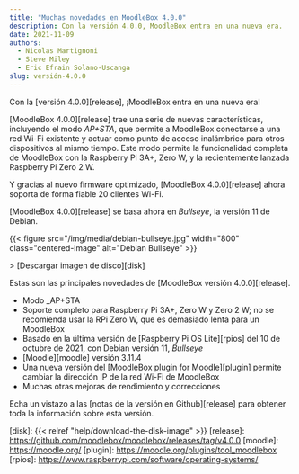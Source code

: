 ```yaml
---
title: "Muchas novedades en MoodleBox 4.0.0"
description: Con la versión 4.0.0, MoodleBox entra en una nueva era.
date: 2021-11-09
authors:
  - Nicolas Martignoni
  - Steve Miley
  - Eric Efrain Solano-Uscanga
slug: versión-4.0.0
---
```


Con la [versión 4.0.0][release], ¡MoodleBox entra en una nueva era!

[MoodleBox 4.0.0][release] trae una serie de nuevas características, incluyendo el modo _AP+STA_, que permite a MoodleBox conectarse a una red Wi-Fi existente y actuar como punto de acceso inalámbrico para otros dispositivos al mismo tiempo. Este modo permite la funcionalidad completa de MoodleBox con la Raspberry Pi 3A+, Zero W, y la recientemente lanzada Raspberry Pi Zero 2 W.

Y gracias al nuevo firmware optimizado, [MoodleBox 4.0.0][release] ahora soporta de forma fiable 20 clientes Wi-Fi.

[MoodleBox 4.0.0][release] se basa ahora en _Bullseye_, la versión 11 de Debian.

{{< figure src="/img/media/debian-bullseye.jpg" width="800" class="centered-image" alt="Debian Bullseye" >}}

&gt; [Descargar imagen de disco][disk]

Estas son las principales novedades de [MoodleBox versión 4.0.0][release].
  - Modo _AP+STA
  - Soporte completo para Raspberry Pi 3A+, Zero W y Zero 2 W; no se recomienda usar la RPi Zero W, que es demasiado lenta para un MoodleBox
  - Basado en la última versión de [Raspberry Pi OS Lite][rpios] del 10 de octubre de 2021, con Debian versión 11, _Bullseye_
  - [Moodle][moodle] versión 3.11.4
  - Una nueva versión del [MoodleBox plugin for Moodle][plugin] permite cambiar la dirección IP de la red Wi-Fi de MoodleBox
  - Muchas otras mejoras de rendimiento y correcciones

Echa un vistazo a las [notas de la versión en Github][release] para obtener toda la información sobre esta versión.

[disk]: {{< relref "help/download-the-disk-image" >}}
[release]: https://github.com/moodlebox/moodlebox/releases/tag/v4.0.0
[moodle]: https://moodle.org/
[plugin]: https://moodle.org/plugins/tool_moodlebox
[rpios]: https://www.raspberrypi.com/software/operating-systems/
